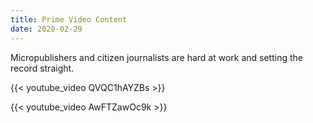 ```yaml
---
title: Prime Video Content
date: 2020-02-29
---
```


Micropublishers and citizen journalists are hard at work and setting the record straight.

<div class="col-sm-12 row">
{{< youtube_video QVQC1hAYZBs >}}

{{< youtube_video AwFTZawOc9k >}}
</div>
